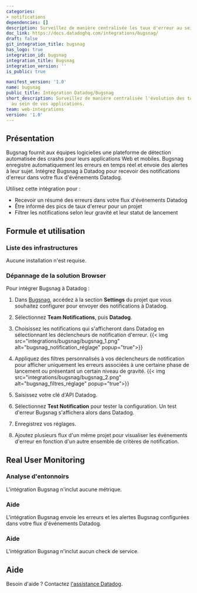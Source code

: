 ```yaml
---
categories:
- notifications
dependencies: []
description: Surveillez de manière centralisée les taux d'erreur au sein de vos applications.
doc_link: https://docs.datadoghq.com/integrations/bugsnag/
draft: false
git_integration_title: bugsnag
has_logo: true
integration_id: bugsnag
integration_title: Bugsnag
integration_version: ''
is_public: true

manifest_version: '1.0'
name: bugsnag
public_title: Intégration Datadog/Bugsnag
short_description: Surveillez de manière centralisée l'évolution des taux d'erreur
  au sein de vos applications.
team: web-integrations
version: '1.0'
---
```


<!--  SOURCED FROM https://github.com/DataDog/dogweb -->
## Présentation

Bugsnag fournit aux équipes logicielles une plateforme de détection automatisée des crashs pour leurs applications Web et mobiles. Bugsnag enregistre automatiquement les erreurs en temps réel et envoie des alertes à leur sujet. Intégrez Bugsnag à Datadog pour recevoir des notifications d'erreur dans votre flux d'événements Datadog.

Utilisez cette intégration pour :

- Recevoir un résumé des erreurs dans votre flux d'événements Datadog
- Être informé des pics de taux d'erreur pour un projet
- Filtrer les notifications selon leur gravité et leur statut de lancement

## Formule et utilisation

### Liste des infrastructures

Aucune installation n'est requise.

### Dépannage de la solution Browser

Pour intégrer Bugsnag à Datadog :

1. Dans [Bugsnag][1], accédez à la section **Settings** du projet que vous souhaitez configurer pour envoyer des notifications à Datadog.
2. Sélectionnez **Team Notifications**, puis **Datadog**.
3. Choisissez les notifications qui s'afficheront dans Datadog en sélectionnant les déclencheurs de notification d'erreur.
   {{< img src="integrations/bugsnag/bugsnag_1.png" alt="bugsnag_notification_réglage" popup="true">}}

4. Appliquez des filtres personnalisés à vos déclencheurs de notification pour afficher uniquement les erreurs associées à une certaine phase de lancement ou présentant un certain niveau de gravité.
   {{< img src="integrations/bugsnag/bugsnag_2.png" alt="bugsnag_filtres_réglage" popup="true">}}

5. Saisissez votre clé d'API Datadog.
6. Sélectionnez **Test Notification** pour tester la configuration. Un test d'erreur Bugsnag s'affichera alors dans Datadog.
7. Enregistrez vos réglages.
8. Ajoutez plusieurs flux d'un même projet pour visualiser les événements d'erreur en fonction d'un autre ensemble de critères de notification.

## Real User Monitoring

### Analyse d'entonnoirs

L'intégration Bugsnag n'inclut aucune métrique.

### Aide

L'intégration Bugsnag envoie les erreurs et les alertes Bugsnag configurées dans votre flux d'événements Datadog.

### Aide

L'intégration Bugsnag n'inclut aucun check de service.

## Aide

Besoin d'aide ? Contactez [l'assistance Datadog][2].

[1]: https://bugsnag.com
[2]: https://docs.datadoghq.com/fr/help/
